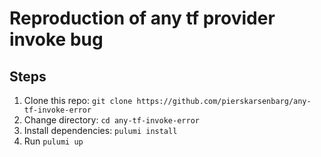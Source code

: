 # Reproduction of any tf provider invoke bug

## Steps

1. Clone this repo: `git clone https://github.com/pierskarsenbarg/any-tf-invoke-error`
1. Change directory: `cd any-tf-invoke-error`
1. Install dependencies: `pulumi install`
1. Run `pulumi up`
